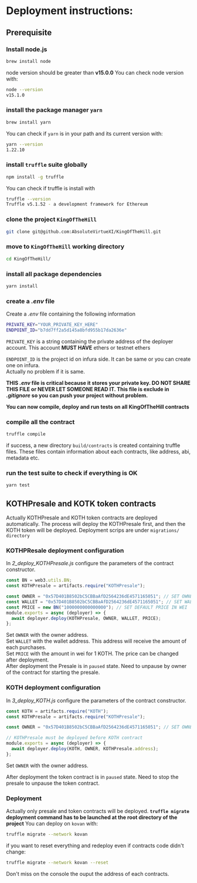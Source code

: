 # Deployment instructions:

## Prerequisite

### Install node.js

```zsh
brew install node
```

node version should be greater than **v15.0.0**
You can check node version with:

```zsh
node --version
v15.1.0
```

### install the package manager `yarn`

```zsh
brew install yarn
```

You can check if `yarn` is in your path and its current version with:

```zsh
yarn --version
1.22.10
```

### install `truffle` suite globally

```zsh
npm install -g truffle
```

You can check if truffle is install with

```zsh
truffle --version
Truffle v5.1.52 - a development framework for Ethereum
```

### clone the project `KingOfTheHill`

```zsh
git clone git@github.com:AbsoluteVirtueXI/KingOfTheHill.git
```

### move to `KingOfTheHill` working directory

```zsh
cd KingOfTheHill/
```

### install all package dependencies

```zsh
yarn install
```

### create a _.env_ file

Create a _.env_ file containing the following information

```zsh
PRIVATE_KEY="YOUR_PRIVATE_KEY_HERE"
ENDPOINT_ID="b7dd7ff2a5d145a8bfd955b17da2636e"
```

`PRIVATE_KEY` is a string containing the private address of the deployer account.
This account **MUST HAVE** ethers or testnet ethers

`ENDPOINT_ID` is the project id on infura side. It can be same or you can create one on infura.  
Actually no problem if it is same.

**THIS _.env_ file is critical because it stores your private key. DO NOT SHARE THIS FILE or NEVER LET SOMEONE READ IT. This file is exclude in _.gitignore_ so you can push your project without problem.**

**You can now compile, deploy and run tests on all KingOfTheHill contracts**

### compile all the contract

```zsh
truffle compile
```

if success, a new directory `build/contracts` is created containing truffle files.
These files contain information about each contracts, like address, abi, metadata etc.

### run the test suite to check if everything is OK

```zsh
yarn test
```

## KOTHPresale and KOTK token contracts

Actually KOTHPresale and KOTH token contracts are deployed automatically.
The process will deploy the KOTHPresale first, and then the KOTH token will be deployed.
Deployment scrips are under `migrations/ directory`

### KOTHPResale deployment configuration

In _2_deploy_KOTHPresale.js_ configure the parameters of the contract constructor.

```js
const BN = web3.utils.BN;
const KOTHPresale = artifacts.require("KOTHPresale");

const OWNER = "0x57D401B8502bC5CBBaAfD2564236dE4571165051"; // SET OWNER HERE
const WALLET = "0x57D401B8502bC5CBBaAfD2564236dE4571165051"; // SET WALLET HERE
const PRICE = new BN("1000000000000000"); // SET DEFAULT PRICE IN WEI
module.exports = async (deployer) => {
  await deployer.deploy(KOTHPresale, OWNER, WALLET, PRICE);
};
```

Set `OWNER` with the owner address.  
Set `WALLET` with the wallet address. This address will receive the amount of each purchases.  
Set `PRICE` with the amount in wei for 1 KOTH. The price can be changed after deployment.  
After deployment the Presale is in `paused` state. Need to unpause by owner of the contract for starting the presale.

### KOTH deployment configuration

In _3_deploy_KOTH.js_ configure the parameters of the contract constructor.

```js
const KOTH = artifacts.require("KOTH");
const KOTHPresale = artifacts.require("KOTHPresale");

const OWNER = "0x57D401B8502bC5CBBaAfD2564236dE4571165051"; // SET OWNER HERE

// KOTHPresale must be deployed before KOTH contract
module.exports = async (deployer) => {
  await deployer.deploy(KOTH, OWNER, KOTHPresale.address);
};
```

Set `OWNER` with the owner address.

After deployment the token contract is in `paused` state. Need to stop the presale to unpause the token contract.

### Deployment

Actually only presale and token contracts will be deployed.
**`truffle migrate` deployment command has to be launched at the root directory of the project**
You can deploy on `kovan` with:

```zsh
truffle migrate --network kovan
```

if you want to reset everything and redeploy even if contracts code didn't change:

```zsh
truffle migrate --network kovan --reset
```

Don't miss on the console the ouput the address of each contracts.
